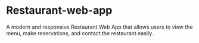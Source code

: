 # Restaurant-web-app
A modern and responsive Restaurant Web App that allows users to view the menu, make reservations, and contact the restaurant easily.
